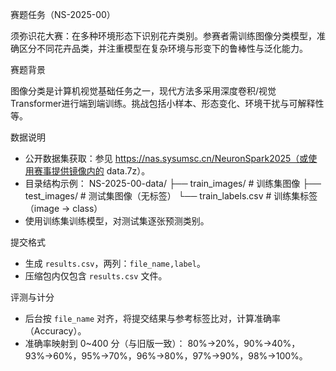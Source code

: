 赛题任务（NS-2025-00）

须弥识花大赛：在多种环境形态下识别花卉类别。参赛者需训练图像分类模型，准确区分不同花卉品类，并注重模型在复杂环境与形变下的鲁棒性与泛化能力。

赛题背景

图像分类是计算机视觉基础任务之一，现代方法多采用深度卷积/视觉Transformer进行端到端训练。挑战包括小样本、形态变化、环境干扰与可解释性等。

数据说明

- 公开数据集获取：参见 https://nas.sysumsc.cn/NeuronSpark2025（或使用赛事提供镜像内的 data.7z）。
- 目录结构示例：
  NS-2025-00-data/
  ├── train_images/          # 训练集图像
  ├── test_images/           # 测试集图像（无标签）
  └── train_labels.csv       # 训练集标签（image → class）
- 使用训练集训练模型，对测试集逐张预测类别。

提交格式

- 生成 `results.csv`，两列：`file_name,label`。
- 压缩包内仅包含 `results.csv` 文件。

评测与计分

- 后台按 `file_name` 对齐，将提交结果与参考标签比对，计算准确率（Accuracy）。
- 准确率映射到 0~400 分（与旧版一致）：
  80%→20%，90%→40%，93%→60%，95%→70%，96%→80%，97%→90%，98%→100%。
